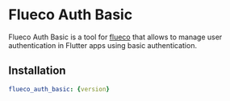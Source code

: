 # Flueco Auth Basic

 Flueco Auth Basic is a tool for [flueco](https://github.com/flutter-ecosystem/flueco) that allows to manage user authentication in Flutter apps using basic authentication.

## Installation

 ```yaml
flueco_auth_basic: {version}
```
